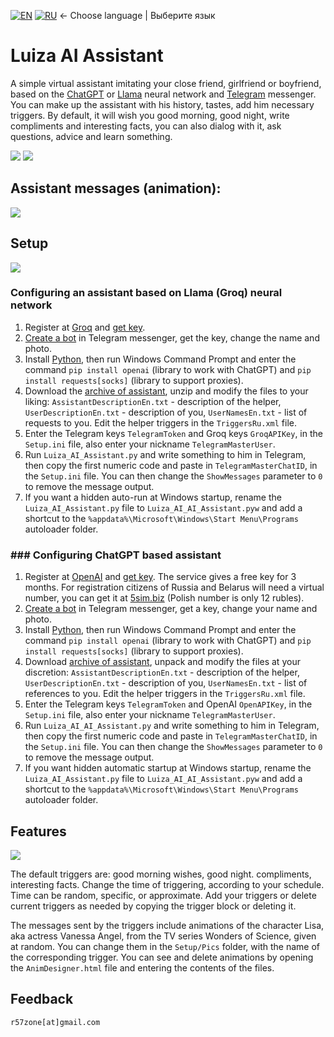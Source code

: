 [![EN](https://user-images.githubusercontent.com/9499881/33184537-7be87e86-d096-11e7-89bb-f3286f752bc6.png)](https://github.com/r57zone/LuizaGPTAssistant/) 
[![RU](https://user-images.githubusercontent.com/9499881/27683795-5b0fbac6-5cd8-11e7-929c-057833e01fb1.png)](https://github.com/r57zone/LuizaGPTAssistant/blob/master/README.RU.md)
← Choose language | Выберите язык

# Luiza AI Assistant
A simple virtual assistant imitating your close friend, girlfriend or boyfriend, based on the [ChatGPT](https://openai.com/chatgpt) or [Llama](https://llama.meta.com/) neural network and [Telegram](https://telegram.org/) messenger. You can make up the assistant with his history, tastes, add him necessary triggers. By default, it will wish you good morning, good night, write compliments and interesting facts, you can also dialog with it, ask questions, advice and learn something.

![](https://github.com/user-attachments/assets/8f29dfb7-4964-4d68-8889-79273d115cab)
![](https://github.com/r57zone/LuizaGPTAssistant/assets/9499881/5b54fc41-b902-4324-8aa5-2f3c97527177)

## Assistant messages (animation):
![](https://github.com/user-attachments/assets/cdd4e6ac-b2f2-447c-b740-239955847248)

## Setup
![](https://github.com/r57zone/LuizaGPTAssistant/assets/9499881/483720af-4493-4d09-9e78-137bab2230a1)

### Configuring an assistant based on Llama (Groq) neural network
1. Register at [Groq](https://console.groq.com/) and [get key](https://console.groq.com/).
2. [Create a bot](https://t.me/BotFather) in Telegram messenger, get the key, change the name and photo.
3. Install [Python](https://www.python.org/downloads/), then run Windows Command Prompt and enter the command `pip install openai` (library to work with ChatGPT) and `pip install requests[socks]` (library to support proxies).
4. Download the [archive of assistant](https://github.com/r57zone/LuizaGPTAssistant/archive/refs/heads/master.zip), unzip and modify the files to your liking: `AssistantDescriptionEn.txt` - description of the helper, `UserDescriptionEn.txt` - description of you, `UserNamesEn.txt` - list of requests to you. Edit the helper triggers in the `TriggersRu.xml` file.
5. Enter the Telegram keys `TelegramToken` and Groq keys `GroqAPIKey`, in the `Setup.ini` file, also enter your nickname `TelegramMasterUser`. 
6. Run `Luiza_AI_Assistant.py` and write something to him in Telegram, then copy the first numeric code and paste in `TelegramMasterChatID`, in the `Setup.ini` file. You can then change the `ShowMessages` parameter to `0` to remove the message output.
7. If you want a hidden auto-run at Windows startup, rename the `Luiza_AI_Assistant.py` file to `Luiza_AI_AI_Assistant.pyw` and add a shortcut to the `%appdata%\Microsoft\Windows\Start Menu\Programs` autoloader folder.

### ### Configuring ChatGPT based assistant
1. Register at [OpenAI](https://chat.openai.com/chat) and [get key](https://platform.openai.com/account/api-keys). The service gives a free key for 3 months. For registration citizens of Russia and Belarus will need a virtual number, you can get it at [5sim.biz](https://5sim.biz) (Polish number is only 12 rubles).
2. [Create a bot](https://t.me/BotFather) in Telegram messenger, get a key, change your name and photo.
3. Install [Python](https://www.python.org/downloads/), then run Windows Command Prompt and enter the command `pip install openai` (library to work with ChatGPT) and `pip install requests[socks]` (library to support proxies).
4. Download [archive of assistant](https://github.com/r57zone/LuizaGPTAssistant/archive/refs/heads/master.zip), unpack and modify the files at your discretion: `AssistantDescriptionEn.txt` - description of the helper, `UserDescriptionEn.txt` - description of you, `UserNamesEn.txt` - list of references to you. Edit the helper triggers in the `TriggersRu.xml` file.
5. Enter the Telegram keys `TelegramToken` and OpenAI `OpenAPIKey`, in the `Setup.ini` file, also enter your nickname `TelegramMasterUser`. 
6. Run `Luiza_AI_AI_Assistant.py` and write something to him in Telegram, then copy the first numeric code and paste in `TelegramMasterChatID`, in the `Setup.ini` file. You can then change the `ShowMessages` parameter to `0` to remove the message output.
7. If you want hidden automatic startup at Windows startup, rename the `Luiza_AI_Assistant.py` file to `Luiza_AI_AI_Assistant.pyw` and add a shortcut to the `%appdata%\Microsoft\Windows\Start Menu\Programs` autoloader folder.

## Features
![](https://github.com/r57zone/LuizaGPTAssistant/assets/9499881/044cc5fa-6dd5-464e-8f07-a13c52db2304)


The default triggers are: good morning wishes, good night. compliments, interesting facts. Change the time of triggering, according to your schedule. Time can be random, specific, or approximate. Add your triggers or delete current triggers as needed by copying the trigger block or deleting it.


The messages sent by the triggers include animations of the character Lisa, aka actress Vanessa Angel, from the TV series Wonders of Science, given at random. You can change them in the `Setup/Pics` folder, with the name of the corresponding trigger. You can see and delete animations by opening the `AnimDesigner.html` file and entering the contents of the files.

## Feedback
`r57zone[at]gmail.com`